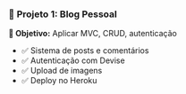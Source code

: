 ### 📱 **Projeto 1: Blog Pessoal**
**🎯 Objetivo:** Aplicar MVC, CRUD, autenticação
- ✅ Sistema de posts e comentários
- ✅ Autenticação com Devise  
- ✅ Upload de imagens
- ✅ Deploy no Heroku